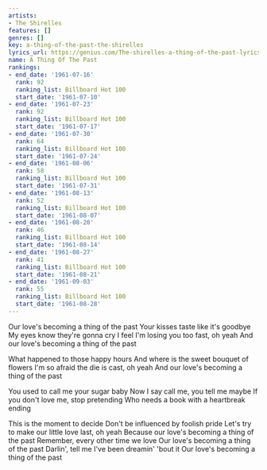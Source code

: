 ```yaml
---
artists:
- The Shirelles
features: []
genres: []
key: a-thing-of-the-past-the-shirelles
lyrics_url: https://genius.com/The-shirelles-a-thing-of-the-past-lyrics
name: A Thing Of The Past
rankings:
- end_date: '1961-07-16'
  rank: 92
  ranking_list: Billboard Hot 100
  start_date: '1961-07-10'
- end_date: '1961-07-23'
  rank: 92
  ranking_list: Billboard Hot 100
  start_date: '1961-07-17'
- end_date: '1961-07-30'
  rank: 64
  ranking_list: Billboard Hot 100
  start_date: '1961-07-24'
- end_date: '1961-08-06'
  rank: 58
  ranking_list: Billboard Hot 100
  start_date: '1961-07-31'
- end_date: '1961-08-13'
  rank: 52
  ranking_list: Billboard Hot 100
  start_date: '1961-08-07'
- end_date: '1961-08-20'
  rank: 46
  ranking_list: Billboard Hot 100
  start_date: '1961-08-14'
- end_date: '1961-08-27'
  rank: 41
  ranking_list: Billboard Hot 100
  start_date: '1961-08-21'
- end_date: '1961-09-03'
  rank: 55
  ranking_list: Billboard Hot 100
  start_date: '1961-08-28'
---
```

Our love's becoming a thing of the past
Your kisses taste like it's goodbye
My eyes know they're gonna cry
I feel I'm losing you too fast, oh yeah
And our love's becoming a thing of the past

What happened to those happy hours
And where is the sweet bouquet of flowers
I'm so afraid the die is cast, oh yeah
And our love's becoming a thing of the past

You used to call me your sugar baby
Now I say call me, you tell me maybe
If you don't love me, stop pretending
Who needs a book with a heartbreak ending

This is the moment to decide
Don't be influenced by foolish pride
Let's try to make our little love last, oh yeah
Because our love's becoming a thing of the past
Remember, every other time we love
Our love's becoming a thing of the past
Darlin', tell me I've been dreamin' 'bout it
Our love's becoming a thing of the past
